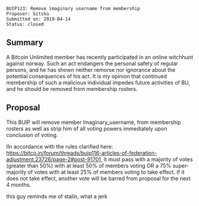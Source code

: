     BUIP123: Remove imaginary username from membership
    Proposer: bitsko
    Submitted on: 2019-04-14
    Status: closed

Summary
-------

A Bitcoin Unlimited member has recently participated in an online
witchhunt against norway. Such an act endangers the personal safety of
regular persons, and he has shown neither remorse nor ignorance about
the potential consequences of his act. It is my opinion that continued
membership of such a malicious individual impedes future activities of
BU, and he should be removed from membership rosters.

Proposal
--------

This BUIP will remove member Imaginary\_username, from membership
rosters as well as strip him of all voting powers immediately upon
conclusion of voting.

IIn accordance with the rules clarified here:
<https://bitco.in/forum/threads/buip116-articles-of-federation-adjustment.23726/page-2#post-91701>,
it must pass with a majority of votes (greater than 50%) with at least
50% of members voting OR a 75% super-majority of votes with at least 25%
of members voting to take effect. If it does not take effect, another
vote will be barred from proposal for the next 4 months.

this guy reminds me of stalin, what a jerk
